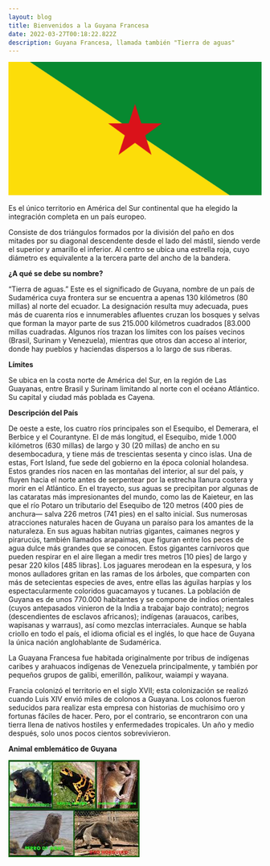 ```yaml
---
layout: blog
title: Bienvenidos a la Guyana Francesa
date: 2022-03-27T00:18:22.822Z
description: Guyana Francesa, llamada también "Tierra de aguas"
---
```

![bandera de Guyana](../../src/images/guyana-francesa.png)

Es el único territorio en América del Sur continental que ha elegido la integración completa en un país europeo.

Consiste de dos triángulos formados por la división del paño en dos mitades por su diagonal descendente desde el lado del mástil, siendo verde el superior y amarillo el inferior. Al centro se ubica una estrella roja, cuyo diámetro es equivalente a la tercera parte del ancho de la bandera.

**¿A qué se debe su nombre?**

“Tierra de aguas.” Este es el significado de Guyana, nombre de un país de Sudamérica cuya frontera sur se encuentra a apenas 130 kilómetros (80 millas) al norte del ecuador. La designación resulta muy adecuada, pues más de cuarenta ríos e innumerables afluentes cruzan los bosques y selvas que forman la mayor parte de sus 215.000 kilómetros cuadrados [83.000 millas cuadradas. Algunos ríos trazan los límites con los países vecinos (Brasil, Surinam y Venezuela), mientras que otros dan acceso al interior, donde hay pueblos y haciendas dispersos a lo largo de sus riberas.

**Límites**

Se ubica en la costa norte de América del Sur, en la región de Las Guayanas, entre Brasil y Surinam limitando al norte con el océano Atlántico. Su capital y ciudad más poblada es Cayena.

**Descripción del País**


De oeste a este, los cuatro ríos principales son el Esequibo, el Demerara, el Berbice y el Courantyne. El de más longitud, el Esequibo, mide 1.000 kilómetros (630 millas) de largo y 30 (20 millas) de ancho en su desembocadura, y tiene más de trescientas sesenta y cinco islas. Una de estas, Fort Island, fue sede del gobierno en la época colonial holandesa. Estos grandes ríos nacen en las montañas del interior, al sur del país, y fluyen hacia el norte antes de serpentear por la estrecha llanura costera y morir en el Atlántico. En el trayecto, sus aguas se precipitan por algunas de las cataratas más impresionantes del mundo, como las de Kaieteur, en las que el río Potaro un tributario del Esequibo de 120 metros (400 pies de anchura— salva 226 metros (741 pies) en el salto inicial.
Sus numerosas atracciones naturales hacen de Guyana un paraíso para los amantes de la naturaleza. En sus aguas habitan nutrias gigantes, caimanes negros y pirarucús, también llamados arapaimas, que figuran entre los peces de agua dulce más grandes que se conocen. Estos gigantes carnívoros que pueden respirar en el aire llegan a medir tres metros \[10 pies] de largo y pesar 220 kilos \[485 libras]. Los jaguares merodean en la espesura, y los monos aulladores gritan en las ramas de los árboles, que comparten con más de setecientas especies de aves, entre ellas las águilas harpías y los espectacularmente coloridos guacamayos y tucanes.
La población de Guyana es de unos 770.000 habitantes y se compone de indios orientales (cuyos antepasados vinieron de la India a trabajar bajo contrato); negros (descendientes de esclavos africanos); indígenas (arauacos, caribes, wapisanas y warraus), así como mezclas interraciales. Aunque se habla criollo en todo el país, el idioma oficial es el inglés, lo que hace de Guyana la única nación anglohablante de Sudamérica.

La Guayana Francesa fue habitada originalmente por tribus de indígenas caribes y arahuacos indígenas de Venezuela principalmente, y también por pequeños grupos de galibi, emerillón, palikour, waiampi y wayana.

Francia colonizó el territorio en el siglo XVII; esta colonización se realizó cuando Luis XIV envió miles de colonos a Guayana. Los colonos fueron seducidos para realizar esta empresa con historias de muchísimo oro y fortunas fáciles de hacer. Pero, por el contrario, se encontraron con una tierra llena de nativos hostiles y enfermedades tropicales. Un año y medio después, solo unos pocos cientos sobrevivieron.

**Animal emblemático de Guyana**



![Flora y fauna guyana](../../src/images/florafaunaguyana.jpg)